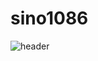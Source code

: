 # sino1086
![header](https://capsule-render.vercel.app/api?type=waving&color=FF0000&text=Warsaw%Pact&desc=Union%of%Soviet%Socialist%Republics&fontColor=FFD700&height=125&fontsize=80)
